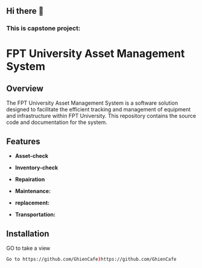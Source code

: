 ## Hi there 👋

### This is capstone project:

# FPT University Asset Management System

## Overview

The FPT University Asset Management System is a software solution designed to facilitate the efficient tracking and management of equipment and infrastructure within FPT University. This repository contains the source code and documentation for the system.

## Features

- **Asset-check**

- **Inventory-check**

- **Repairation** 

- **Maintenance:**

- **replacement:** 

- **Transportation:**

## Installation

GO to take a view
   ```bash
   Go to https://github.com/GhienCafe)https://github.com/GhienCafe

